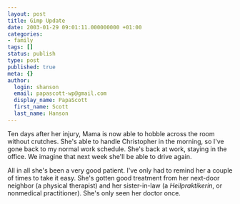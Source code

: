 ```yaml
---
layout: post
title: Gimp Update
date: 2003-01-29 09:01:11.000000000 +01:00
categories:
- family
tags: []
status: publish
type: post
published: true
meta: {}
author:
  login: shanson
  email: papascott-wp@gmail.com
  display_name: PapaScott
  first_name: Scott
  last_name: Hanson
---
```

<p>Ten days after her injury, Mama is now able to hobble across the room without crutches. She's able to handle Christopher in the morning, so I've gone back to my normal work schedule. She's back at work, staying in the office. We imagine that next week she'll be able to drive again. </p>
<p>All in all she's been a very good patient. I've only had to remind her a couple of times to take it easy. She's gotten good treatment from her next-door neighbor (a physical therapist) and her sister-in-law (a <em>Heilpraktikerin</em>, or nonmedical practitioner). She's only seen her doctor once.</p>
